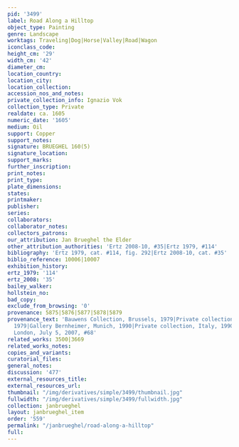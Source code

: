 ```yaml
---
pid: '3499'
label: Road Along a Hilltop
object_type: Painting
genre: Landscape
worktags: Traveling|Dog|Horse|Valley|Road|Wagon
iconclass_code:
height_cm: '29'
width_cm: '42'
diameter_cm:
location_country:
location_city:
location_collection:
accession_nos_and_notes:
private_collection_info: Ignazio Vok
collection_type: Private
realdate: ca. 1605
numeric_date: '1605'
medium: Oil
support: Copper
support_notes:
signature: BRUEGHEL 160(5)
signature_location:
support_marks:
further_inscription:
print_notes:
print_type:
plate_dimensions:
states:
printmaker:
publisher:
series:
collaborators:
collaborator_notes:
collectors_patrons:
our_attribution: Jan Brueghel the Elder
other_attribution_authorities: 'Ertz 2008-10, #35|Ertz 1979, #114'
bibliography: 'Ertz 1979, cat. #114, fig. 292|Ertz 2008-10, cat. #35'
biblio_reference: 10006|10007
exhibition_history:
ertz_1979: '114'
ertz_2008: '35'
bailey_walker:
hollstein_no:
bad_copy:
exclude_from_browsing: '0'
provenance: 5875|5876|5877|5878|5879
provenance_text: 'Bauwens Collection, Brussels, 1979|Private collection, Belgium,
  1979|Gallery Bernheimer, Munich, 1990|Private collection, Italy, 1990|Christie''s,
  London, July 5, 2007, #68'
related_works: 3500|3669
related_works_notes:
copies_and_variants:
curatorial_files:
general_notes:
discussion: '477'
external_resources_title:
external_resources_url:
thumbnail: "/img/derivatives/simple/3499/thumbnail.jpg"
fullwidth: "/img/derivatives/simple/3499/fullwidth.jpg"
collection: janbrueghel
layout: janbrueghel_item
order: '559'
permalink: "/janbrueghel/road-along-a-hilltop"
full:
---
```

